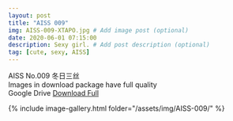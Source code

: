 ```yaml
---
layout: post
title: "AISS 009"
img: AISS-009-XTAPO.jpg # Add image post (optional)
date: 2020-06-01 07:15:00
description: Sexy girl. # Add post description (optional)
tag: [cute, sexy, AISS]
---
```

AISS No.009 冬日三丝   
Images in download package have full quality                    
Google Drive [Download Full](http://gestyy.com/e062TE)

{% include image-gallery.html folder="/assets/img/AISS-009/" %}
